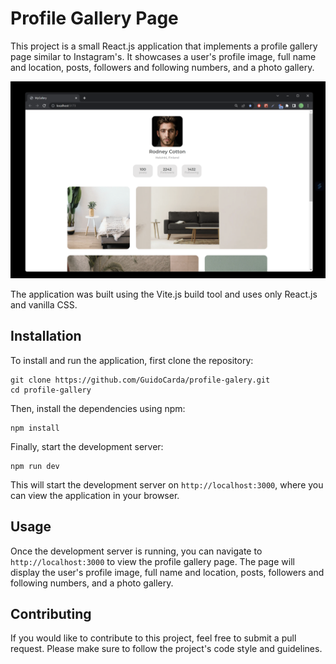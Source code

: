 # Profile Gallery Page

This project is a small React.js application that implements a profile gallery page similar to Instagram's. It showcases a user's profile image, full name and location, posts, followers and following numbers, and a photo gallery.

![Profile Gallery Page Thumbnail](public/projectThumbnail.png)

The application was built using the Vite.js build tool and uses only React.js and vanilla CSS.

## Installation

To install and run the application, first clone the repository:

```
git clone https://github.com/GuidoCarda/profile-galery.git
cd profile-gallery
```

Then, install the dependencies using npm:

```
npm install
```

Finally, start the development server:

```
npm run dev
```

This will start the development server on `http://localhost:3000`, where you can view the application in your browser.

## Usage

Once the development server is running, you can navigate to `http://localhost:3000` to view the profile gallery page. The page will display the user's profile image, full name and location, posts, followers and following numbers, and a photo gallery.

## Contributing

If you would like to contribute to this project, feel free to submit a pull request. Please make sure to follow the project's code style and guidelines.
